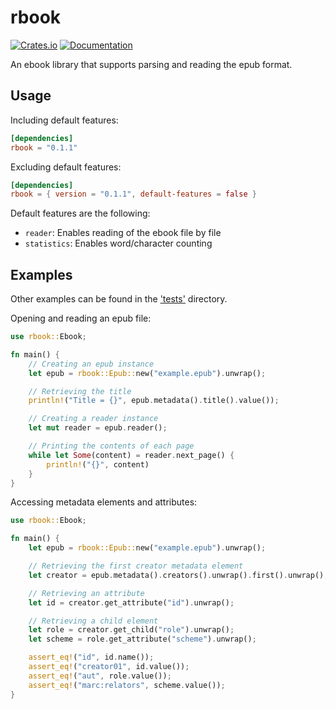 # rbook

[![Crates.io](https://img.shields.io/crates/v/rbook.svg?style=flat-square)](https://crates.io/crates/rbook)
[![Documentation](https://img.shields.io/badge/documentation-latest%20release-19e.svg?style=flat-square)](https://docs.rs/rbook)

An ebook library that supports parsing and reading the epub format.

## Usage
Including default features:
```toml
[dependencies]
rbook = "0.1.1"
```
Excluding default features:
```toml
[dependencies]
rbook = { version = "0.1.1", default-features = false }
```
Default features are the following:
- `reader`: Enables reading of the ebook file by file
- `statistics`: Enables word/character counting
## Examples
Other examples can be found in the ['tests'](tests) directory.

Opening and reading an epub file:
```rust
use rbook::Ebook;

fn main() {
    // Creating an epub instance
    let epub = rbook::Epub::new("example.epub").unwrap();

    // Retrieving the title
    println!("Title = {}", epub.metadata().title().value());

    // Creating a reader instance
    let mut reader = epub.reader();

    // Printing the contents of each page
    while let Some(content) = reader.next_page() {
        println!("{}", content)
    }
}
```

Accessing metadata elements and attributes:
```rust
use rbook::Ebook;

fn main() {
    let epub = rbook::Epub::new("example.epub").unwrap();

    // Retrieving the first creator metadata element
    let creator = epub.metadata().creators().unwrap().first().unwrap();

    // Retrieving an attribute
    let id = creator.get_attribute("id").unwrap();

    // Retrieving a child element
    let role = creator.get_child("role").unwrap();
    let scheme = role.get_attribute("scheme").unwrap();

    assert_eq!("id", id.name());
    assert_eq!("creator01", id.value());
    assert_eq!("aut", role.value());
    assert_eq!("marc:relators", scheme.value());
}
```